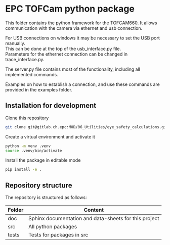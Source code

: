 # EPC TOFCam python package
This folder contains the python framework for the TOFCAM660.
It allows communication with the camera via ethernet and usb connection.

For USB connections on windows it may be necessary to set the USB port manually.  
This can be done at the top of the usb_interface.py file.  
Parameters for the ethernet connection can be changed in trace_interface.py.  

The server.py file contains most of the functionality, including all implemented commands.  

Examples on how to establish a connection, and use these commands are provided in the examples folder.  


## Installation for development

Clone this repository 
```bash
git clone git@gitlab.ch.epc:MOD/06_Utilities/eye_safety_calculations.git
```

Create a virtual environment and activate it
```bash
python -m venv .venv  
source .venv/bin/activate
```

Install the package in editable mode
```bash
pip install -e .
```

## Repository structure

The repository is structured as follows:

Folder          | Content
----------------| ---------------------------------
doc             | Sphinx documentation and data-sheets for this project
src             | All python packages
tests           | Tests for packages in src
